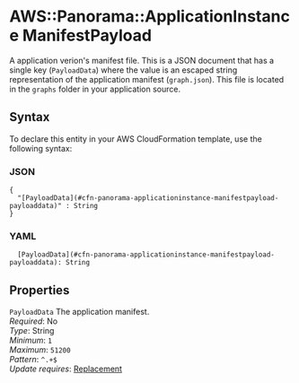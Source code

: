# AWS::Panorama::ApplicationInstance ManifestPayload<a name="aws-properties-panorama-applicationinstance-manifestpayload"></a>

A application verion's manifest file\. This is a JSON document that has a single key \(`PayloadData`\) where the value is an escaped string representation of the application manifest \(`graph.json`\)\. This file is located in the `graphs` folder in your application source\.

## Syntax<a name="aws-properties-panorama-applicationinstance-manifestpayload-syntax"></a>

To declare this entity in your AWS CloudFormation template, use the following syntax:

### JSON<a name="aws-properties-panorama-applicationinstance-manifestpayload-syntax.json"></a>

```
{
  "[PayloadData](#cfn-panorama-applicationinstance-manifestpayload-payloaddata)" : String
}
```

### YAML<a name="aws-properties-panorama-applicationinstance-manifestpayload-syntax.yaml"></a>

```
  [PayloadData](#cfn-panorama-applicationinstance-manifestpayload-payloaddata): String
```

## Properties<a name="aws-properties-panorama-applicationinstance-manifestpayload-properties"></a>

`PayloadData`  <a name="cfn-panorama-applicationinstance-manifestpayload-payloaddata"></a>
The application manifest\.  
*Required*: No  
*Type*: String  
*Minimum*: `1`  
*Maximum*: `51200`  
*Pattern*: `^.+$`  
*Update requires*: [Replacement](https://docs.aws.amazon.com/AWSCloudFormation/latest/UserGuide/using-cfn-updating-stacks-update-behaviors.html#update-replacement)